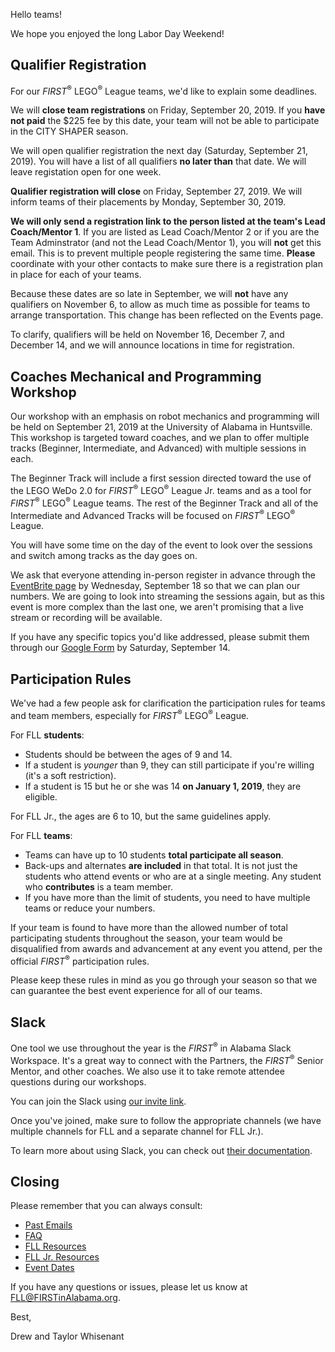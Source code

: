 Hello teams!

We hope you enjoyed the long Labor Day Weekend!


## Qualifier Registration

For our *FIRST*<sup>&reg;</sup> LEGO<sup>&reg;</sup> League teams, we'd like to explain some deadlines.

We will **close team registrations** on Friday, September 20, 2019. If you **have not paid** the \$225 fee by this date, your team will not be able to participate in the CITY SHAPER season.

We will open qualifier registration the next day (Saturday, September 21, 2019). You will have a list of all qualifiers **no later than** that date. We will leave registation open for one week.

**Qualifier registration will close** on Friday, September 27, 2019. We will inform teams of their placements by Monday, September 30, 2019.

**We will only send a registration link to the person listed at the team's Lead Coach/Mentor 1**. If you are listed as Lead Coach/Mentor 2 or if you are the Team Adminstrator (and not the Lead Coach/Mentor 1), you will **not** get this email. This is to prevent multiple people registering the same time. **Please** coordinate with your other contacts to make sure there is a registration plan in place for each of your teams.

Because these dates are so late in September, we will **not** have any qualifiers on November 6, to allow as much time as possible for teams to arrange transportation. This change has been reflected on the Events page.

To clarify, qualifiers will be held on November 16, December 7, and December 14, and we will announce locations in time for registration.


## Coaches Mechanical and Programming Workshop

Our workshop with an emphasis on robot mechanics and programming will be held on September 21, 2019 at the University of Alabama in Huntsville. This workshop is targeted toward coaches, and we plan to offer multiple tracks (Beginner, Intermediate, and Advanced) with multiple sessions in each.

The Beginner Track will include a first session directed toward the use of the LEGO WeDo 2.0 for *FIRST*<sup>&reg;</sup> LEGO<sup>&reg;</sup> League Jr. teams and as a tool for *FIRST*<sup>&reg;</sup> LEGO<sup>&reg;</sup> League teams. The rest of the Beginner Track and all of the Intermediate and Advanced Tracks will be focused on *FIRST*<sup>&reg;</sup> LEGO<sup>&reg;</sup> League.

You will have some time on the day of the event to look over the sessions and switch among tracks as the day goes on.

We ask that everyone attending in-person register in advance through the [EventBrite page](https://www.eventbrite.com/e/alabama-coaches-technical-workshop-tickets-71315902785) by Wednesday, September 18 so that we can plan our numbers. We are going to look into streaming the sessions again, but as this event is more complex than the last one, we aren't promising that a live stream or recording will be available.

If you have any specific topics you'd like addressed, please submit them through our [Google Form](https://forms.gle/hdED8KZd3pJPE1Ly8) by Saturday, September 14.


## Participation Rules

We've had a few people ask for clarification the participation rules for teams and team members, especially for *FIRST*<sup>&reg;</sup> LEGO<sup>&reg;</sup> League.

For FLL **students**:
- Students should be between the ages of 9 and 14.
- If a student is *younger* than 9, they can still participate if you're willing (it's a soft restriction).
- If a student is 15 but he or she was 14 **on January 1, 2019**, they are eligible.

For FLL Jr., the ages are 6 to 10, but the same guidelines apply.

For FLL **teams**:
- Teams can have up to 10 students **total participate all season**.
- Back-ups and alternates **are included** in that total. It is not just the students who attend events or who are at a single meeting. Any student who **contributes** is a team member.
- If you have more than the limit of students, you need to have multiple teams or reduce your numbers.

If your team is found to have more than the allowed number of total participating students throughout the season, your team would be disqualified from awards and advancement at any event you attend, per the official *FIRST*<sup>&reg;</sup> participation rules.

Please keep these rules in mind as you go through your season so that we can guarantee the best event experience for all of our teams.


## Slack

One tool we use throughout the year is the *FIRST*<sup>&reg;</sup> in Alabama Slack Workspace. It's a great way to connect with the Partners, the *FIRST*<sup>&reg;</sup> Senior Mentor, and other coaches. We also use it to take remote attendee questions during our workshops.

You can join the Slack using [our invite link](https://join.slack.com/t/firstinalabama/shared_invite/enQtNDYxMTEzMTcwOTk0LWQzYmFjM2Q5MGNjNjFlM2M5ZTY4ZGNmM2VmY2Y0OTUwNTRiMjRlYTUwYTI2YTdjNGM0ZWZlYjM3MGVmNDY4YmY).

Once you've joined, make sure to follow the appropriate channels (we have multiple channels for FLL and a separate channel for FLL Jr.). 

To learn more about using Slack, you can check out [their documentation](https://get.slack.help/hc/en-us/categories/360000049043).


## Closing

Please remember that you can always consult:
- [Past Emails](https://github.com/drewwhis/first-in-alabama/tree/master/2019-2020/email-blasts)
- [FAQ](https://github.com/drewwhis/first-in-alabama/wiki/Frequently-Asked-Questions)
- [FLL Resources](https://github.com/drewwhis/first-in-alabama/tree/master/2019-2020/fll)
- [FLL Jr. Resources](https://github.com/drewwhis/first-in-alabama/tree/master/2019-2020/flljr)
- [Event Dates](https://github.com/drewwhis/first-in-alabama/blob/main/2019-2020/event-dates.md)

If you have any questions or issues, please let us know at FLL@FIRSTinAlabama.org.

Best,

Drew and Taylor Whisenant